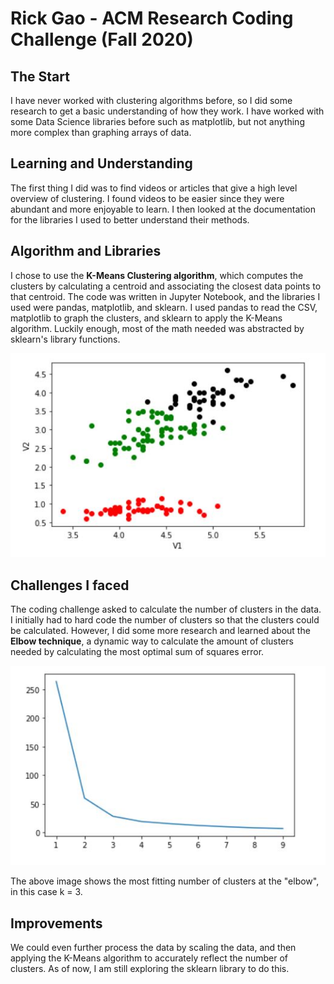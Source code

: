 # Rick Gao - ACM Research Coding Challenge (Fall 2020)

## The Start
I have never worked with clustering algorithms before, so I did some research to get a basic
understanding of how they work. I have worked with some Data Science libraries before such as matplotlib,
but not anything more complex than graphing arrays of data.

## Learning and Understanding
The first thing I did was to find videos or articles that give a high level overview of clustering.
I found videos to be easier since they were abundant and more enjoyable to learn. I then looked at the 
documentation for the libraries I used to better understand their methods.

## Algorithm and Libraries
I chose to use the **K-Means Clustering algorithm**, which computes the clusters by calculating a centroid and 
associating the closest data points to that centroid. The code was written in Jupyter Notebook, and the 
libraries I used were pandas, matplotlib, and sklearn. I used pandas to read the CSV, matplotlib to graph 
the clusters, and sklearn to apply the K-Means algorithm. Luckily enough, most of the math needed was abstracted by
sklearn's library functions.

![K-Means clusters](img1.jpg)

## Challenges I faced
The coding challenge asked to calculate the number of clusters in the data. I initially had to
hard code the number of clusters so that the clusters could be calculated. However, I did some more research and
learned about the **Elbow technique**, a dynamic way to calculate the amount of clusters needed by calculating
the most optimal sum of squares error. 

![Elbow technique](img2.jpg)

The above image shows the most fitting number of clusters at the "elbow", in this case k = 3.

## Improvements
We could even further process the data by scaling the data, and then applying the K-Means algorithm
to accurately reflect the number of clusters. As of now, I am still exploring the sklearn library
to do this.